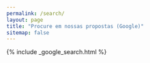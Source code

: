 ```yaml
---
permalink: /search/
layout: page
title: "Procure em nossas propostas (Google)"
sitemap: false
---
```


{% include _google_search.html %}
